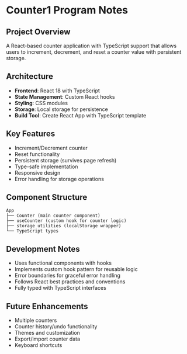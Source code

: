 # Counter1 Program Notes

## Project Overview
A React-based counter application with TypeScript support that allows users to increment, decrement, and reset a counter value with persistent storage.

## Architecture
- **Frontend**: React 18 with TypeScript
- **State Management**: Custom React hooks
- **Styling**: CSS modules
- **Storage**: Local storage for persistence
- **Build Tool**: Create React App with TypeScript template

## Key Features
- Increment/Decrement counter
- Reset functionality
- Persistent storage (survives page refresh)
- Type-safe implementation
- Responsive design
- Error handling for storage operations

## Component Structure
```
App
├── Counter (main counter component)
├── useCounter (custom hook for counter logic)
├── storage utilities (localStorage wrapper)
└── TypeScript types
```

## Development Notes
- Uses functional components with hooks
- Implements custom hook pattern for reusable logic
- Error boundaries for graceful error handling
- Follows React best practices and conventions
- Fully typed with TypeScript interfaces

## Future Enhancements
- Multiple counters
- Counter history/undo functionality
- Themes and customization
- Export/import counter data
- Keyboard shortcuts